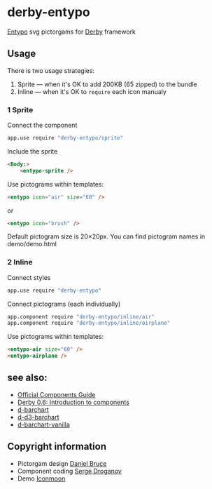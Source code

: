 # derby-entypo
[Entypo](http://entypo.com/) svg pictorgams for [Derby](http://github.com/codeparty/derby) framework

## Usage
There is two usage strategies:

1. Sprite — when it's OK to add 200KB (65 zipped) to the bundle
2. Inline — when it's OK to `require` each icon manualy

### 1 Sprite
Connect the component
```coffeescript
app.use require "derby-entypo/sprite"
```

Include the sprite
```html
<Body:>
	<entypo-sprite />
```

Use pictograms within templates: 
```html
<entypo icon="air" size="60" />
```

or
```html
<entypo icon="brush" />
```


Default pictogram size is 20×20px. You can find pictogram names in demo/demo.html 


### 2 Inline
Connect styles
```coffeescript
app.use require "derby-entypo"
```

Connect pictograms (each individually)
```coffeescript
app.component require "derby-entypo/inline/air"
app.component require "derby-entypo/inline/airplane"
```

Use pictograms within templates: 
```html
<entypo-air size="60" />
<entypo-airplane />
```

## see also:
- [Official Components Guide](https://github.com/codeparty/derby/blob/master/docs/guides/components.md)
- [Derby 0.6: Introduction to components](https://github.com/dmapper/derby-tutorials/blob/master/derby4.md)
- [d-barchart](http://github.com/codeparty/d-barchart)
- [d-d3-barchart](http://github.com/codeparty/d-d3-barchart)
- [d-barchart-vanilla](http://github.com/codeparty/d-barchart-vanilla)

## Copyright information
- Pictorgam design [Daniel Bruce](//entypo.com/)
- Component coding [Serge Droganov](//droganov.ru)
- Demo [Iconmoon](//icomoon.io)